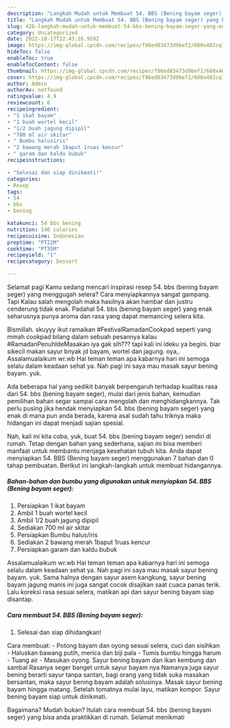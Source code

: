 ```yaml
---
description: "Langkah Mudah untuk Membuat 54. BBS (Bening bayam seger) yang Enak, Buat Buka Puasa Lezat"
title: "Langkah Mudah untuk Membuat 54. BBS (Bening bayam seger) yang Enak, Buat Buka Puasa Lezat"
slug: 426-langkah-mudah-untuk-membuat-54-bbs-bening-bayam-seger-yang-enak-buat-buka-puasa-lezat
category: Uncategorized
date: 2022-10-17T22:43:16.959Z
image: https://img-global.cpcdn.com/recipes/f86ed83473d9bef2/680x482cq70/54-bbs-bening-bayam-seger-foto-resep-utama.jpg
hideToc: false
enableToc: true
enableTocContent: false
thumbnail: https://img-global.cpcdn.com/recipes/f86ed83473d9bef2/680x482cq70/54-bbs-bening-bayam-seger-foto-resep-utama.jpg
cover: https://img-global.cpcdn.com/recipes/f86ed83473d9bef2/680x482cq70/54-bbs-bening-bayam-seger-foto-resep-utama.jpg
author: Admin
authorAv: notfound
ratingvalue: 4.9
reviewcount: 6
recipeingredient:
- "1 ikat bayam"
- "1 buah wortel kecil"
- "1/2 buah jagung dipipil"
- "700 ml air skitar"
- " Bumbu halusiris"
- "2 bawang merah 1baput 1ruas kencur"
- " garam dan kaldu bubuk"
recipeinstructions:

- "Selesai dan siap dinikmati!"
categories:
- Resep
tags:
- 54
- bbs
- bening

katakunci: 54 bbs bening 
nutrition: 140 calories
recipecuisine: Indonesian
preptime: "PT22M"
cooktime: "PT35M"
recipeyield: "1"
recipecategory: Dessert

---
```



Selamat pagi Kamu sedang mencari inspirasi resep 54. bbs (bening bayam seger) yang menggugah selera? Cara menyiapkannya sangat gampang. Tapi Kalau salah mengolah maka hasilnya akan hambar dan justru cenderung tidak enak. Padahal 54. bbs (bening bayam seger) yang enak seharusnya punya aroma dan rasa yang dapat memancing selera kita.


Bismillah. skuyyy ikut ramaikan #FestivalRamadanCookpad seperti yang mmah cookpad bilang dalam sebuah pesannya kalau #RamadanPenuhIdeMasakan iya gak sih??? tapi kali ini ideku ya begini. biar sikecil makan sayur bnyak jd bayam, wortel dan jagung. oya,. Assalamualaikum wr.wb Hai teman teman apa kabarnya hari ini semoga selalu dalam keadaan sehat ya. Nah pagi ini saya mau masak sayur bening bayam. yuk.

Ada beberapa hal yang sedikit banyak berpengaruh terhadap kualitas rasa dari 54. bbs (bening bayam seger), mulai dari jenis bahan, kemudian pemilihan bahan segar sampai cara mengolah dan menghidangkannya. Tak perlu pusing jika hendak menyiapkan 54. bbs (bening bayam seger) yang enak di mana pun anda berada, karena asal sudah tahu triknya maka hidangan ini dapat menjadi sajian spesial.


Nah, kali ini kita coba, yuk, buat 54. bbs (bening bayam seger) sendiri di rumah. Tetap dengan bahan yang sederhana, sajian ini bisa memberi manfaat untuk membantu menjaga kesehatan tubuh kita. Anda dapat menyiapkan 54. BBS (Bening bayam seger) menggunakan 7 bahan dan 0 tahap pembuatan. Berikut ini langkah-langkah untuk membuat hidangannya.

<!--inarticleads1-->

##### Bahan-bahan dan bumbu yang digunakan untuk menyiapkan 54. BBS (Bening bayam seger):

1. Persiapkan 1 ikat bayam
1. Ambil 1 buah wortel kecil
1. Ambil 1/2 buah jagung dipipil
1. Sediakan 700 ml air skitar
1. Persiapkan  Bumbu halus/iris
1. Sediakan 2 bawang merah 1baput 1ruas kencur
1. Persiapkan  garam dan kaldu bubuk


Assalamualaikum wr.wb Hai teman teman apa kabarnya hari ini semoga selalu dalam keadaan sehat ya. Nah pagi ini saya mau masak sayur bening bayam. yuk. Sama halnya dengan sayur asem kangkung, sayur bening bayam jagung manis ini juga sangat cocok disajikan saat cuaca panas terik. Lalu koreksi rasa sesuai selera, matikan api dan sayur bening bayam siap disantap. 

<!--inarticleads2-->

##### Cara membuat 54. BBS (Bening bayam seger):


1. Selesai dan siap dihidangkan!

Cara membuat: - Potong bayam dan oyong sesuai selera, cuci dan sisihkan - Haluskan bawang putih, merica dan biji pala - Tumis bumbu hingga harum - Tuang air - Masukan oyong. Sayur bening bayam dan ikan kembung dan sambal Rasanya seger banget untuk sayur bayam nya Namanya juga sayur bening berarti sayur tanpa santan, bagi orang yang tidak suka masakan bersantan, maka sayur bening bayam adalah solusinya. Masak sayur bening bayam hingga matang. Setelah tomatnya mulai layu, matikan kompor. Sayur bening bayam siap untuk dinikmati. 

Bagaimana? Mudah bukan? Itulah cara membuat 54. bbs (bening bayam seger) yang bisa anda praktikkan di rumah. Selamat menikmati
